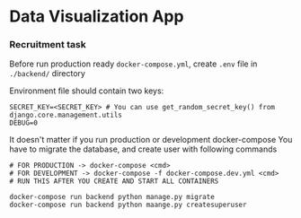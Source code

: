 # Data Visualization App
### Recruitment task

Before run production ready `docker-compose.yml`, create `.env` file in `./backend/` directory

Environment file should contain two keys:
```editorconfig
SECRET_KEY=<SECRET_KEY> # You can use get_random_secret_key() from django.core.management.utils
DEBUG=0
```

It doesn't matter if you run production or development docker-compose
You have to migrate the database, and create user with following commands

```editorconfig
# FOR PRODUCTION -> docker-compose <cmd>
# FOR DEVELOPMENT -> docker-compose -f docker-compose.dev.yml <cmd>
# RUN THIS AFTER YOU CREATE AND START ALL CONTAINERS 

docker-compose run backend python manage.py migrate
docker-compose run backend python maange.py createsuperuser

```